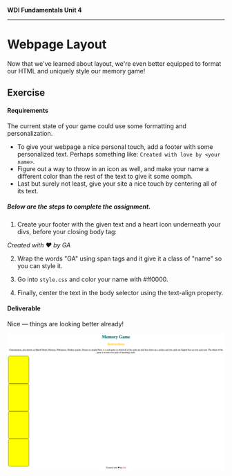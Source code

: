 **WDI Fundamentals Unit 4**

---

# Webpage Layout

Now that we've learned about layout, we're even better equipped to format our HTML and uniquely style our memory game!

## Exercise

#### Requirements

The current state of your game could use some formatting and personalization.
* To give your webpage a nice personal touch, add a footer with some personalized text. Perhaps something like: `Created with love by <your name>`.
* Figure out a way to throw in an icon as well, and make your name a different color than the rest of the text to give it some oomph.
* Last but surely not least, give your site a nice touch by centering all of its text.

##### Below are the steps to complete the assignment.

1) Create your footer with the given text and a heart icon underneath your divs, before your closing body tag:

*Created with &hearts; by GA*

2) Wrap the words "GA" using span tags and it give it a class of "name" so you can style it.

3) Go into `style.css` and color your name with #ff0000.

4) Finally, center the text in the body selector using the text-align property.


#### Deliverable

Nice — things are looking better already!


![](../assets/elkwebdesign/memorygame5.png)
